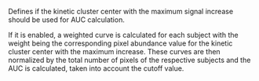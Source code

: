 Defines if the kinetic cluster center with the maximum signal increase should be used for AUC calculation. 

If it is enabled, a weighted curve is calculated for each subject with the weight being the corresponding pixel abundance value for the kinetic cluster center with the maximum increase. These curves are then normalized by the total number of pixels of the respective subjects and the AUC is calculated, taken into account the cutoff value.
